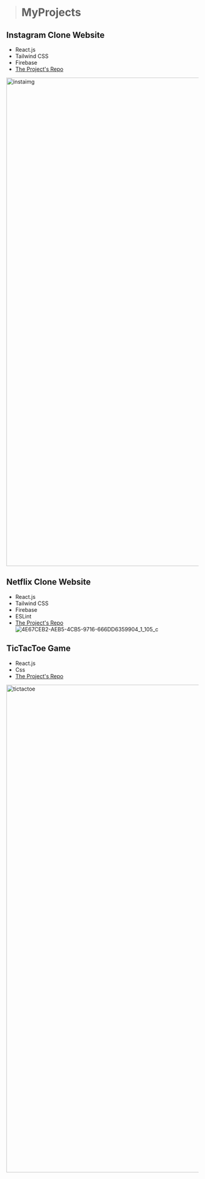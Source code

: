 > # MyProjects

## Instagram Clone Website

- React.js
- Tailwind CSS
- Firebase
- [The Project's Repo](https://github.com/Pakizer/PragmatechFrontendProject/tree/main/FrontEnd/React/InstagramCloneApp/instagram)  
 <img width="1280" alt="instaimg" src="https://user-images.githubusercontent.com/79195708/150222184-a4dca229-f59c-4da4-955b-cf12c3b3d3e6.png">

## Netflix Clone Website

- React.js
- Tailwind CSS
- Firebase
- ESLint
- [The Project's Repo](https://github.com/Pakizer/PragmatechFrontendProject/tree/main/FrontEnd/React/NetflixCloneTask/NetflixApp)
![4E67CEB2-AEB5-4CB5-9716-666DD6359904_1_105_c](https://user-images.githubusercontent.com/79195708/150305184-c510b7f2-aca6-4213-985a-cef22a8cc10e.jpeg)

## TicTacToe Game 
- React.js
- Css
-  [The Project's Repo](https://github.com/Pakizer/PragmatechFrontendProject/tree/main/FrontEnd/React/TicTacToe)
<img width="1278" alt="tictactoe" src="https://user-images.githubusercontent.com/79195708/150303349-f6a05a8a-158d-4dc7-8425-58972adaf373.png">
